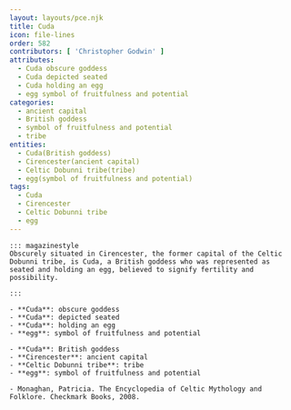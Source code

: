 ```yaml
---
layout: layouts/pce.njk
title: Cuda
icon: file-lines
order: 582
contributors: [ 'Christopher Godwin' ]
attributes:
  - Cuda obscure goddess
  - Cuda depicted seated
  - Cuda holding an egg
  - egg symbol of fruitfulness and potential
categories:
  - ancient capital
  - British goddess
  - symbol of fruitfulness and potential
  - tribe
entities:
  - Cuda(British goddess)
  - Cirencester(ancient capital)
  - Celtic Dobunni tribe(tribe)
  - egg(symbol of fruitfulness and potential)
tags:
  - Cuda
  - Cirencester
  - Celtic Dobunni tribe
  - egg
---
```

``` tab [group1:Info]
::: magazinestyle
Obscurely situated in Cirencester, the former capital of the Celtic Dobunni tribe, is Cuda, a British goddess who was represented as seated and holding an egg, believed to signify fertility and possibility.

:::
```
``` tab [group1:Attributes]
- **Cuda**: obscure goddess
- **Cuda**: depicted seated
- **Cuda**: holding an egg
- **egg**: symbol of fruitfulness and potential
```
``` tab [group1:Entities]
- **Cuda**: British goddess
- **Cirencester**: ancient capital
- **Celtic Dobunni tribe**: tribe
- **egg**: symbol of fruitfulness and potential
```
``` tab [group1:Sources]
- Monaghan, Patricia. The Encyclopedia of Celtic Mythology and Folklore. Checkmark Books, 2008.
```
